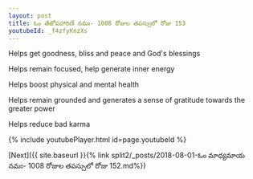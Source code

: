 ```yaml
---
layout: post
title: ఓం తేజోపహారిణే నమః- 1008 రోజుల తపస్సులో రోజు 153
youtubeId: _f4zfyKnzXs
---
```

 
 
Helps get goodness, bliss and peace and God's blessings
 
Helps remain focused, help generate inner energy 
 
Helps boost physical and mental health 
 
Helps remain grounded and generates a sense of gratitude towards the greater power 
 
Helps reduce bad karma
 
 
 
 


{% include youtubePlayer.html id=page.youtubeId %}
 
[Next]({{ site.baseurl }}{% link  split2/_posts/2018-08-01-ఓం మాధ్యమాయ నమః- 1008 రోజుల తపస్సులో రోజు 152.md%})
 
